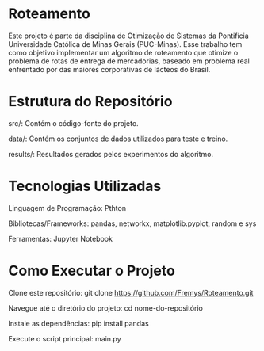 # Roteamento
Este projeto é parte da disciplina de Otimização de Sistemas da Pontifícia Universidade Católica de Minas Gerais (PUC-Minas). Esse trabalho tem como objetivo implementar um algoritmo de roteamento que otimize o problema de rotas de entrega de mercadorias, baseado em problema real enfrentado por das maiores corporativas de lácteos do Brasil.

# Estrutura do Repositório
src/: Contém o código-fonte do projeto.

data/: Contém os conjuntos de dados utilizados para teste e treino.

results/: Resultados gerados pelos experimentos do algoritmo.

# Tecnologias Utilizadas
Linguagem de Programação: Pthton

Bibliotecas/Frameworks: pandas, networkx, matplotlib.pyplot, random e sys 

Ferramentas: Jupyter Notebook

# Como Executar o Projeto
Clone este repositório: git clone https://github.com/Fremys/Roteamento.git

Navegue até o diretório do projeto: cd nome-do-repositório

Instale as dependências: pip install pandas

Execute o script principal: main.py
